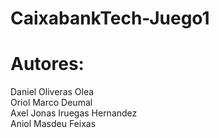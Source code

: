 # CaixabankTech-Juego1
# Autores: 
  Daniel Oliveras Olea  
  Oriol Marco Deumal  
  Axel Jonas Iruegas Hernandez  
  Aniol Masdeu Feixas  
